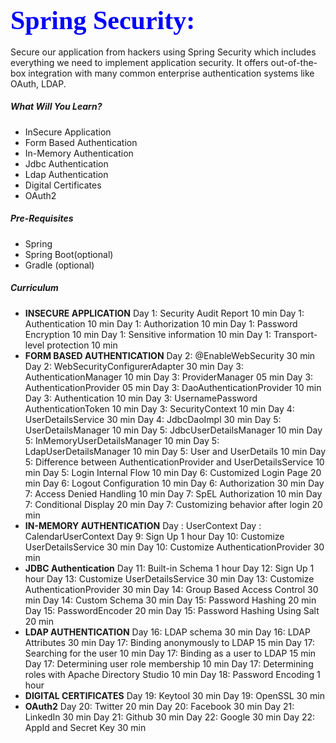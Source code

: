 ## <span style="color:blue; font-family:Papyrus; font-size:2em;">Spring Security: </span>
Secure our application from hackers using Spring Security which
includes everything we need to implement application security. It offers out-of-the-box integration
with many common enterprise authentication systems like OAuth, LDAP.

##### What Will You Learn?
- InSecure Application
- Form Based Authentication
- In-Memory Authentication
- Jdbc Authentication
- Ldap Authentication
- Digital Certificates
- OAuth2

##### Pre-Requisites
- Spring
- Spring Boot(optional)
- Gradle (optional)

##### Curriculum
- **INSECURE APPLICATION**
Day 1: Security Audit Report 10 min
Day 1: Authentication 10 min
Day 1: Authorization 10 min
Day 1: Password Encryption 10 min
Day 1: Sensitive information 10 min
Day 1: Transport-level protection 10 min
- **FORM BASED AUTHENTICATION**
Day 2: @EnableWebSecurity 30 min
Day 2: WebSecurityConfigurerAdapter 30 min
Day 3: AuthenticationManager 10 min
Day 3: ProviderManager 05 min
Day 3: AuthenticationProvider 05 min
Day 3: DaoAuthenticationProvider 10 min
Day 3: Authentication 10 min
Day 3: UsernamePassword AuthenticationToken 10 min
Day 3: SecurityContext 10 min
Day 4: UserDetailsService 30 min
Day 4: JdbcDaoImpl 30 min
Day 5: UserDetailsManager 10 min
Day 5: JdbcUserDetailsManager 10 min
Day 5: InMemoryUserDetailsManager 10 min
Day 5: LdapUserDetailsManager 10 min
Day 5: User and UserDetails 10 min
Day 5: Difference between AuthenticationProvider and UserDetailsService 10 min
Day 5: Login Internal Flow 10 min
Day 6: Customized Login Page 20 min
Day 6: Logout Configuration 10 min
Day 6: Authorization 30 min
Day 7: Access Denied Handling 10 min
Day 7: SpEL Authorization 10 min
Day 7: Conditional Display 20 min
Day 7: Customizing behavior after login 20 min
- **IN-MEMORY AUTHENTICATION**
Day : UserContext
Day : CalendarUserContext
Day 9: Sign Up 1 hour
Day 10: Customize UserDetailsService 30 min
Day 10: Customize AuthenticationProvider 30 min
- **JDBC Authentication**
Day 11: Built-in Schema 1 hour
Day 12: Sign Up 1 hour
Day 13: Customize UserDetailsService 30 min
Day 13: Customize AuthenticationProvider 30 min
Day 14: Group Based Access Control 30 min
Day 14: Custom Schema 30 min
Day 15: Password Hashing 20 min
Day 15: PasswordEncoder 20 min
Day 15: Password Hashing Using Salt 20 min
- **LDAP AUTHENTICATION**
Day 16: LDAP schema 30 min
Day 16: LDAP Attributes 30 min
Day 17: Binding anonymously to LDAP 15 min
Day 17: Searching for the user 10 min
Day 17: Binding as a user to LDAP 15 min
Day 17: Determining user role membership 10 min
Day 17: Determining roles with Apache Directory Studio 10 min
Day 18: Password Encoding 1 hour
- **DIGITAL CERTIFICATES**
Day 19: Keytool 30 min
Day 19: OpenSSL 30 min
- **OAuth2**
Day 20: Twitter 20 min
Day 20: Facebook 30 min
Day 21: LinkedIn 30 min
Day 21: Github 30 min
Day 22: Google 30 min
Day 22: AppId and Secret Key 30 min
